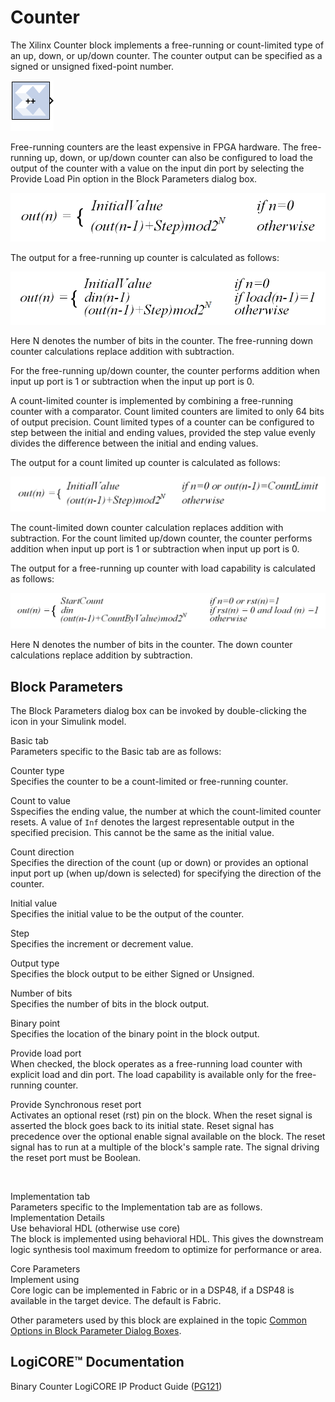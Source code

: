 # Counter

The Xilinx Counter block implements a free-running or count-limited type
of an up, down, or up/down counter. The counter output can be specified
as a signed or unsigned fixed-point number.

![](./Images/block.png)

Free-running counters are the least expensive in FPGA hardware. The
free-running up, down, or up/down counter can also be configured to load
the output of the counter with a value on the input din port by
selecting the Provide Load Pin option in the Block Parameters dialog
box.

  

![](./Images/oqd1538085451748.png)

  

The output for a free-running up counter is calculated as follows:

  

![](./Images/mzz1538085452730.png)

  

Here N denotes the number of bits in the counter. The free-running down
counter calculations replace addition with subtraction.

For the free-running up/down counter, the counter performs addition when
input up port is 1 or subtraction when the input up port is 0.

A count-limited counter is implemented by combining a free-running
counter with a comparator. Count limited counters are limited to only 64
bits of output precision. Count limited types of a counter can be
configured to step between the initial and ending values, provided the
step value evenly divides the difference between the initial and ending
values.

The output for a count limited up counter is calculated as follows:

  

![](./Images/dqo1538085453743.png)

  

The count-limited down counter calculation replaces addition with
subtraction. For the count limited up/down counter, the counter performs
addition when input up port is 1 or subtraction when input up port is 0.

The output for a free-running up counter with load capability is
calculated as follows:

  

![](./Images/lfy1538085454689.png)

  

Here N denotes the number of bits in the counter. The down counter
calculations replace addition by subtraction.

## Block Parameters

The Block Parameters dialog box can be invoked by double-clicking the
icon in your Simulink model.

Basic tab  
Parameters specific to the Basic tab are as follows:

Counter type  
Specifies the counter to be a count-limited or free-running counter.

Count to value  
Sspecifies the ending value, the number at which the count-limited
counter resets. A value of `Inf` denotes the largest representable
output in the specified precision. This cannot be the same as the
initial value.

Count direction  
Specifies the direction of the count (up or down) or provides an
optional input port up (when up/down is selected) for specifying the
direction of the counter.

Initial value  
Specifies the initial value to be the output of the counter.

Step  
Specifies the increment or decrement value.

Output type  
Specifies the block output to be either Signed or Unsigned.

Number of bits  
Specifies the number of bits in the block output.

Binary point  
Specifies the location of the binary point in the block output.

Provide load port  
When checked, the block operates as a free-running load counter with
explicit load and din port. The load capability is available only for
the free-running counter.

Provide Synchronous reset port  
Activates an optional reset (rst) pin on the block. When the reset
signal is asserted the block goes back to its initial state. Reset
signal has precedence over the optional enable signal available on the
block. The reset signal has to run at a multiple of the block's sample
rate. The signal driving the reset port must be Boolean.

&nbsp;

Implementation tab  
Parameters specific to the Implementation tab are as follows.
Implementation Details  
Use behavioral HDL (otherwise use core)  
The block is implemented using behavioral HDL. This gives the downstream
logic synthesis tool maximum freedom to optimize for performance or
area.

Core Parameters  
Implement using  
Core logic can be implemented in Fabric or in a DSP48, if a DSP48 is
available in the target device. The default is Fabric.

Other parameters used by this block are explained in the topic [Common
Options in Block Parameter Dialog
Boxes](common-options-in-block-parameter-dialog-boxes-aa1032308.html).

## LogiCORE™ Documentation

Binary Counter LogiCORE IP Product Guide
([PG121](https://www.xilinx.com/cgi-bin/docs/ipdoc?c=c_counter_binary;v=latest;d=pg121-c-counter-binary.pdf))
